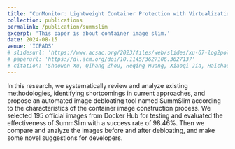 ```yaml
---
title: "ConMonitor: Lightweight Container Protection with Virtualization and VM Functions"
collection: publications
permalink: /publication/summslim
excerpt: 'This paper is about container image slim.'
date: 2024-08-15
venue: 'ICPADS'
# slidesurl: 'https://www.acsac.org/2023/files/web/slides/xu-67-log2policy.pdf'
# paperurl: 'https://dl.acm.org/doi/10.1145/3627106.3627137'
# citation: 'Shaowen Xu, Qihang Zhou, Heqing Huang, Xiaoqi Jia, Haichao Du, Yang Chen, and Yamin Xie. 2023. Log2Policy: An Approach to Generate Fine-Grained Access Control Rules for Microservices from Scratch. In Proceedings of the 39th Annual Computer Security Applications Conference (ACSAC 23). Association for Computing Machinery, New York, NY, USA, 229–240. https://doi.org/10.1145/3627106.3627137'
---
```


In this research, we systematically review and analyze existing methodologies, identifying shortcomings in current approaches, and propose an automated image debloating tool named SummSlim according to the characteristics of the container image construction process. We selected 195 official images from Docker Hub for testing and evaluated the effectiveness of SummSlim with a success rate of 98.46%. Then we compare and analyze the images before and after debloating, and make some novel suggestions for developers. 